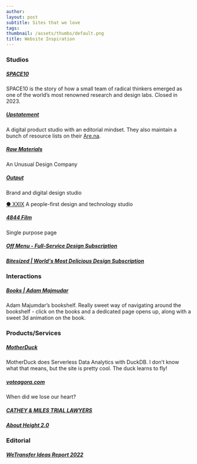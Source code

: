 ```yaml
---
author: 
layout: post
subtitle: Sites that we love
tags: 
thumbnail: /assets/thumbs/default.png
title: Website Inspiration
---
```


### Studios

##### [SPACE10](https://space10.com/)
SPACE10 is the story of how a small team of radical thinkers emerged as one of the world’s most renowned research and design labs. Closed in 2023.
##### [Upstatement](https://upstatement.com/)
A digital product studio with an editorial mindset. They also maintain a bunch of resource lists on their [Are.na](https://www.are.na/upstatement/channels).
##### [Raw Materials](https://www.therawmaterials.com/)
An Unusual Design Company
##### [Output](https://www.studio-output.com/)
Brand and digital design studio

[● XXIX](https://www.xxix.co/)
A people-first design and technology studio
##### [4844 Film](https://www.4844animation.com/)
Single purpose page
##### [Off Menu - Full-Service Design Subscription](https://offmenu.design/)

##### [Bitesized | World's Most Delicious Design Subscription](https://www.bitesized.design/)
### Interactions
##### [Books | Adam Majmudar](https://adammaj.com/books)
Adam Majumdar’s bookshelf. Really sweet way of navigating around the bookshelf - click on the books and a dedicated page opens up, along with a sweet 3d animation on the book.
### Products/Services
##### [MotherDuck](https://motherduck.com/)
MotherDuck does Serverless Data Analytics with DuckDB. I don’t know what that means, but the site is pretty cool. The duck learns to fly!
##### [voteagora.com](https://www.voteagora.com/#Home)
When did we lose our heart?
##### [CATHEY & MILES TRIAL LAWYERS](https://catheymiles.com/)

##### [About Height 2.0](https://height.app/v2)
### Editorial

##### [WeTransfer Ideas Report 2022](https://wetransfer.com/ideas-report/2022)